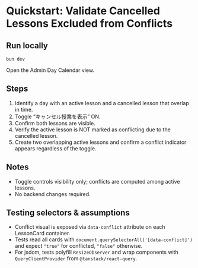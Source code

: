 # Quickstart: Validate Cancelled Lessons Excluded from Conflicts

## Run locally
`bun dev`

Open the Admin Day Calendar view.

## Steps
1. Identify a day with an active lesson and a cancelled lesson that overlap in time.
2. Toggle “キャンセル授業を表示” ON.
3. Confirm both lessons are visible.
4. Verify the active lesson is NOT marked as conflicting due to the cancelled lesson.
5. Create two overlapping active lessons and confirm a conflict indicator appears regardless of the toggle.

## Notes
- Toggle controls visibility only; conflicts are computed among active lessons.
- No backend changes required.

## Testing selectors & assumptions
- Conflict visual is exposed via `data-conflict` attribute on each LessonCard container.
- Tests read all cards with `document.querySelectorAll('[data-conflict]')` and expect `"true"` for conflicted, `"false"` otherwise.
- For jsdom, tests polyfill `ResizeObserver` and wrap components with `QueryClientProvider` from `@tanstack/react-query`.
